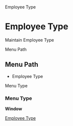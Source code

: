 
Employee Type
# Employee Type


Maintain Employee Type

Menu Path
## Menu Path



- Employee Type

Menu Type
### Menu Type

**Window**


[Employee Type](../../functional-guide/window/window-employee-type.md)